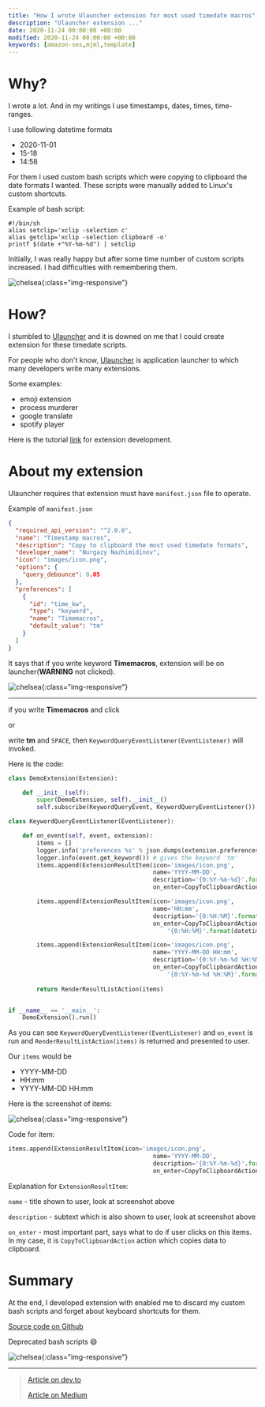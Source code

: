 ```yaml
---
title: "How I wrote Ulauncher extension for most used timedate macros"
description: "Ulauncher extension ..."
date: 2020-11-24 00:00:00 +00:00
modified: 2020-11-24 00:00:00 +00:00
keywords: [amazon-ses,mjml,template]
---
```


# Why?

I wrote a lot. And in my writings I use timestamps, dates, times, time-ranges.

I use following datetime formats
- 2020-11-01
- 15-18
- 14:58

For them I used custom bash scripts which were copying to clipboard the date formats I wanted. These scripts were manually added to Linux's custom shortcuts. 

Example of bash script:

```shell
#!/bin/sh
alias setclip='xclip -selection c'
alias getclip='xclip -selection clipboard -o'
printf $(date +"%Y-%m-%d") | setclip
```

Initially, I was really happy but after some time number of custom scripts increased. I had difficulties with remembering them.

![chelsea](/extension-ulauncher/ulauncher-extension-shortcuts.png){:class="img-responsive"}


# How?

I stumbled to [Ulauncher](https://ulauncher.io/) and it is downed on me that I could create extension for these timedate scripts.

For people who don't know, [Ulauncher](https://ulauncher.io/) is application launcher to which many developers write many extensions. 

Some examples:
- emoji extension
- process murderer
- google translate
- spotify player


Here is the tutorial [link](http://docs.ulauncher.io/en/latest/extensions/tutorial.html) for extension development.

# About my extension

Ulauncher requires that extension must have `manifest.json` file to operate.

Example of `manifest.json`

```json
{
  "required_api_version": "^2.0.0",
  "name": "Timestamp macros",
  "description": "Copy to clipboard the most used timedate formats",
  "developer_name": "Nurgazy Nazhimidinov",
  "icon": "images/icon.png",
  "options": {
    "query_debounce": 0.05
  },
  "preferences": [
    {
      "id": "time_kw",
      "type": "keyword",
      "name": "Timemacros",
      "default_value": "tm"
    }
  ]
}

```

It says that if you write keyword **Timemacros**, extension will be on launcher(**WARNING** not clicked).

![chelsea](/extension-ulauncher/ulauncher-extension-keyword.png){:class="img-responsive"}


---

if you write **Timemacros** and click 

or 

write **tm** and `SPACE`, then `KeywordQueryEventListener(EventListener)` will invoked.

Here is the code:

```python
class DemoExtension(Extension):

    def __init__(self):
        super(DemoExtension, self).__init__()
        self.subscribe(KeywordQueryEvent, KeywordQueryEventListener())

class KeywordQueryEventListener(EventListener):

    def on_event(self, event, extension):
        items = []
        logger.info('preferences %s' % json.dumps(extension.preferences))
        logger.info(event.get_keyword()) # gives the keyword 'tm'
        items.append(ExtensionResultItem(icon='images/icon.png',
                                         name='YYYY-MM-DD',
                                         description='{0:%Y-%m-%d}'.format(datetime.datetime.now()),
                                         on_enter=CopyToClipboardAction('{0:%Y-%m-%d}'.format(datetime.datetime.now()))))

        items.append(ExtensionResultItem(icon='images/icon.png',
                                         name='HH:mm',
                                         description='{0:%H:%M}'.format(datetime.datetime.now()),
                                         on_enter=CopyToClipboardAction(
                                             '{0:%H:%M}'.format(datetime.datetime.now()))))

        items.append(ExtensionResultItem(icon='images/icon.png',
                                         name='YYYY-MM-DD HH:mm',
                                         description='{0:%Y-%m-%d %H:%M}'.format(datetime.datetime.now()),
                                         on_enter=CopyToClipboardAction(
                                             '{0:%Y-%m-%d %H:%M}'.format(datetime.datetime.now()))))
            
        return RenderResultListAction(items)


if __name__ == '__main__':
    DemoExtension().run()

```

As you can see `KeywordQueryEventListener(EventListener)` and `on_event` is run and `RenderResultListAction(items)` is returned and presented to user.

Our `items` would be
- YYYY-MM-DD 
- HH:mm 
- YYYY-MM-DD HH:mm 

Here is the screenshot of items:

![chelsea](/extension-ulauncher/ulauncher-extension-items.png){:class="img-responsive"}


Code for item:

```python
items.append(ExtensionResultItem(icon='images/icon.png',
                                         name='YYYY-MM-DD',
                                         description='{0:%Y-%m-%d}'.format(datetime.datetime.now()),
                                         on_enter=CopyToClipboardAction('{0:%Y-%m-%d}'.format(datetime.datetime.now()))))

```

Explanation for `ExtensionResultItem`: 

`name` - title shown to user, look at screenshot above

`description` - subtext which is also shown to user, look at screenshot above

`on_enter` - most important part, says what to do if user clicks on this items. In my case, it is `CopyToClipboardAction` action which copies data to clipboard.


# Summary

At the end, I developed extension with enabled me to discard my custom bash scripts and forget about keyboard shortcuts for them.

[Source code on Github](https://github.com/nurgasemetey/ulauncher-timestamp-macros)


Deprecated bash scripts 😄

![chelsea](/extension-ulauncher/ulauncher-extension-bash-scripts.png){:class="img-responsive"}


---

> [Article on dev.to](https://dev.to/nurgasemetey/how-i-wrote-ulauncher-extension-for-most-used-timedate-macros-c5i)
> 
> [Article on Medium](https://nurgasemetey.medium.com/how-i-wrote-ulauncher-extension-for-most-used-timedate-macros-f6ad14ee0bad)